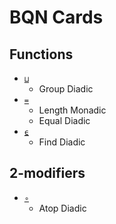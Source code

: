 # BQN Cards

## Functions
- [`⊔`](/bqncards/op/group.html)
  - Group Diadic
- [`=`](/bqncards/op/equal.html)
  - Length Monadic
  - Equal Diadic
- [`⍷`](/bqncards/op/find.html)
  - Find Diadic

## 2-modifiers
- [`∘`](/bqncards/op/atop.html)
  - Atop Diadic
